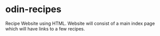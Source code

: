 # odin-recipes
Recipe Website using HTML. Website will consist of a main index page which will have links to a few recipes.